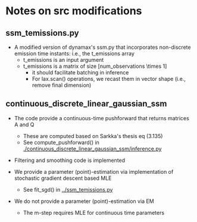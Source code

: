 # Notes on src modifications

## ssm_temissions.py

- A modified version of dynamax's ssm.py that incorporates non-discrete emission time instants: i.e., the t_emissions array
    - t_emissions is an input argument
    - t_emissions is a matrix of size [num_observations \times 1]
        - it should facilitate batching in inference
        - For lax.scan() operations, we recast them in vector shape (i.e., remove final dimension) 

## continuous_discrete_linear_gaussian_ssm

- The code provide a continuous-time pushforward that returns matrices A and Q
    - These are computed based on Sarkka's thesis eq (3.135)
    - See compute_pushforward() in [./continuous_discrete_linear_gaussian_ssm/inference.py](./continuous_discrete_linear_gaussian_ssm/inference.py)
    
- Filtering and smoothing code is implemented

- We provide a parameter (point)-estimation via  implementation of stochastic gradient descent based MLE
    - See fit_sgd() in [../ssm_temissions.py](../ssm_temissions.py)
    
- We do not provide a parameter (point)-estimation via EM
    - The m-step requires MLE for continuous time parameters


